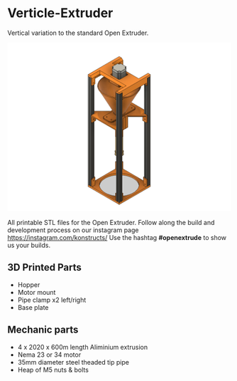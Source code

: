 # Verticle-Extruder
Vertical variation to the standard Open Extruder.

![Open Extruder](https://github.com/Open-Extrude/Verticle-Extruder/blob/master/Verticle%20Rig%20v21.png "Open Extruder")

All printable STL files for the Open Extruder. Follow along the build and development process on our instagram page https://instagram.com/konstructs/ Use the hashtag **#openextrude** to show us your builds.

## 3D Printed Parts
- Hopper
- Motor mount
- Pipe clamp x2 left/right
- Base plate

## Mechanic parts
- 4 x 2020 x 600m length Aliminium extrusion 
- Nema 23 or 34 motor
- 35mm diameter steel theaded tip pipe
- Heap of M5 nuts & bolts

